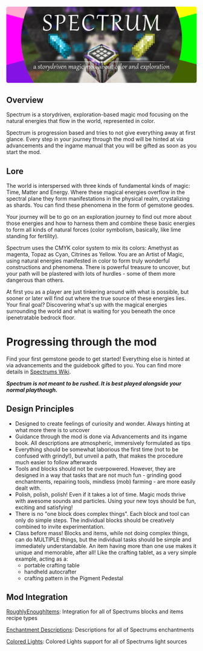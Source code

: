 ![Spectrum Banner](/images/banner.png "Spectrums Banner")

## Overview
Spectrum is a storydriven, exploration-based magic mod focusing on the natural energies that flow in the world, represented in color.

Spectrum is progression based and tries to not give everything away at first glance. Every step in your journey through the mod will be hinted at via advancements and the ingame manual that you will be gifted as soon as you start the mod.

## Lore
The world is interspersed with three kinds of fundamental kinds of magic: Time, Matter and Energy.
Where these magical energies overflow in the spectral plane they form manifestations in the physical realm, crystalizing as shards. You can find these phenomena in the form of gemstone geodes.

Your journey will be to go on an exploration journey to find out more about those energies and how to harness them and combine these basic energies to form all kinds of natural forces (color symbolism, basically, like lime standing for fertility).

Spectrum uses the CMYK color system to mix its colors: Amethyst as magenta, Topaz as Cyan, Citrines as Yellow.
You are an Artist of Magic, using natural energies manifested in color to form truly wonderful constructions and phenomena. There is powerful treasure to uncover, but your path will be plastered with lots of hurdles - some of them more dangerous than others. 

At first you as a player are just tinkering around with what is possible, but sooner or later will find out where the true source of these energies lies.
Your final goal? Discovering what's up with the magical energies surrounding the world and what is waiting for you beneath the once ipenetratable bedrock floor.

# Progressing through the mod
Find your first gemstone geode to get started! Everything else is hinted at via advancements and the guidebook gifted to you. You can find more details in [Spectrums Wiki](https://github.com/DaFuqs/Spectrum/wiki). 

**_Spectrum is not meant to be rushed. It is best played alongside your normal playthough._**

## Design Principles
- Designed to create feelings of curiosity and wonder. Always hinting at what more there is to uncover
- Guidance through the mod is done via Advancements and its ingame book. All descriptions are atmospheric, immersively formulated as tips
- Everything should be somewhat laborious the first time (not to be confused with grindy!), but unveil a path, that makes the procedure much easier to follow afterwards
- Tools and blocks should not be overpowered. However, they are designed in a way that tasks that are not much fun - grinding good enchantments, repairing tools, mindless (mob) farming - are more easily dealt with.
- Polish, polish, polish! Even if it takes a lot of time. Magic mods thrive with awesome sounds and particles. Using your new toys should be fun, exciting and satisfying!
- There is no "one block does complex things". Each block and tool can only do simple steps. The individual blocks should be creatively combined to invite experimentation.
- Class before mass! Blocks and items, while not doing complex things, can do MULTIPLE things, but the individual tasks should be simple and immediately understandable. An item having more than one use makes it unique and memorable, after all! Like the crafting tablet, as a very simple example, acting as a:
  - portable crafting table
  - handheld autocrafter
  - crafting pattern in the Pigment Pedestal

## Mod Integration
[RoughlyEnoughItems](https://github.com/shedaniel/RoughlyEnoughItems):
Integration for all of Spectrums blocks and items recipe types

[Enchantment Descriptions](https://github.com/Darkhax-Minecraft/Enchantment-Descriptions):
Descriptions for all of Spectrums enchantments

[Colored Lights](https://github.com/Gegy/colored-lights):
Colored Lights support for all of Spectrums light sources
